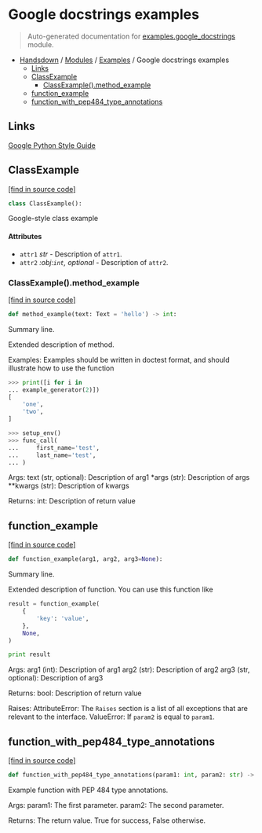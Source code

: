 # Google docstrings examples

> Auto-generated documentation for [examples.google_docstrings](https://github.com/vemel/handsdown/blob/master/examples/google_docstrings.py) module.

- [Handsdown](../README.md#-handsdown---python-documentation-generator) / [Modules](../MODULES.md#modules) / [Examples](index.md#examples) / Google docstrings examples
    - [Links](#links)
    - [ClassExample](#classexample)
        - [ClassExample().method_example](#classexamplemethod_example)
    - [function_example](#function_example)
    - [function_with_pep484_type_annotations](#function_with_pep484_type_annotations)

## Links

[Google Python Style Guide](http://google.github.io/styleguide/pyguide.html#38-comments-and-docstrings)

## ClassExample

[[find in source code]](https://github.com/vemel/handsdown/blob/master/examples/google_docstrings.py#L12)

```python
class ClassExample():
```

Google-style class example

#### Attributes

- `attr1` *str* - Description of `attr1`.
- `attr2` *:obj:`int`, optional* - Description of `attr2`.

### ClassExample().method_example

[[find in source code]](https://github.com/vemel/handsdown/blob/master/examples/google_docstrings.py#L21)

```python
def method_example(text: Text = 'hello') -> int:
```

Summary line.

Extended description of method.

Examples:
    Examples should be written in doctest format, and should illustrate how
    to use the function

```python
>>> print([i for i in
... example_generator(2)])
[
    'one',
    'two',
]
```

```python
>>> setup_env()
>>> func_call(
...     first_name='test',
...     last_name='test',
... )
```

Args:
    text (str, optional): Description of arg1
    *args (str): Description of args
    **kwargs (str): Description of kwargs

Returns:
    int: Description of return value

## function_example

[[find in source code]](https://github.com/vemel/handsdown/blob/master/examples/google_docstrings.py#L55)

```python
def function_example(arg1, arg2, arg3=None):
```

Summary line.

Extended description of function.
You can use this function like

```python
result = function_example(
    {
        'key': 'value',
    },
    None,
)

print result
```

Args:
    arg1 (int): Description of arg1
    arg2 (str): Description of arg2
    arg3 (str, optional): Description of arg3

Returns:
    bool: Description of return value

Raises:
    AttributeError: The ``Raises`` section is a list of all exceptions
        that are relevant to the interface.
    ValueError: If `param2` is equal to `param1`.

## function_with_pep484_type_annotations

[[find in source code]](https://github.com/vemel/handsdown/blob/master/examples/google_docstrings.py#L86)

```python
def function_with_pep484_type_annotations(param1: int, param2: str) -> bool:
```

Example function with PEP 484 type annotations.

Args:
    param1: The first parameter.
    param2: The second parameter.

Returns:
    The return value. True for success, False otherwise.
